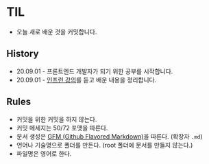 # TIL
- 오늘 새로 배운 것을 커밋합니다.

## History
- 20.09.01 - 프론트엔드 개발자가 되기 위한 공부를 시작합니다.
- 20.09.01 - [인프런 강의](https://www.inflearn.com/course/%EC%9B%B9%EA%B0%9C%EB%B0%9C-%EC%9E%85%EB%AC%B8-%EC%9D%B8%ED%94%84%EB%9F%B0-%EC%98%A4%EB%A6%AC%EC%A7%80%EB%84%90/)를 듣고 배운 내용을 정리합니다.

## Rules
- 커밋을 위한 커밋을 하지 않는다.
- 커밋 메세지는 50/72 포맷을 따른다.
- 문서 생성은 [GFM (Github Flavored Markdown)](https://help.github.com/articles/github-flavored-markdown/)을 따른다. (확장자 `.md`)
- 언어나 기술명으로 폴더를 만든다. (root 폴더에 문서를 만들지 않는다.)
- 파일명은 영어로 한다.
